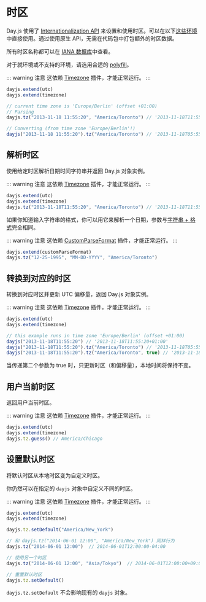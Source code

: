 # 时区

Day.js 使用了 [Internationalization API](https://developer.mozilla.org/en-US/docs/Web/JavaScript/Reference/Global_Objects/Intl) 来设置和使用时区。可以在以下[这些环境](https://developer.mozilla.org/en-US/docs/Web/JavaScript/Reference/Global_Objects/Intl/DateTimeFormat#browser_compatibility)中直接使用。通过使用原生 API，无需在代码包中打包额外的时区数据。

所有时区名称都可以在 [IANA 数据库](https://www.iana.org/time-zones)中查看。

对于就环境或不支持的环境，请选用合适的 [polyfill](https://github.com/formatjs/date-time-format-timezone)。

::: warning 注意
这依赖 [Timezone](./#timezone) 插件，才能正常运行。
:::

```js
dayjs.extend(utc)
dayjs.extend(timezone)

// current time zone is 'Europe/Berlin' (offset +01:00)
// Parsing
dayjs.tz("2013-11-18 11:55:20", "America/Toronto") // '2013-11-18T11:55:20-05:00'

// Converting (from time zone 'Europe/Berlin'!)
dayjs("2013-11-18 11:55:20").tz("America/Toronto") // '2013-11-18T05:55:20-05:00'
```

## 解析时区

使用给定时区解析日期时间字符串并返回 Day.js 对象实例。

::: warning 注意
这依赖 [Timezone](./#timezone) 插件，才能正常运行。
:::

```js
dayjs.extend(utc)
dayjs.extend(timezone)
dayjs.tz("2013-11-18T11:55:20", "America/Toronto") // '2013-11-18T11:55:20-05:00'
```

如果你知道输入字符串的格式，你可以用它来解析一个日期，参数与[字符串 + 格式](../api/parse#字符串-格式)完全相同。

::: warning 注意
这依赖 [CustomParseFormat](./#customparseformat) 插件，才能正常运行。
:::

```js
dayjs.extend(customParseFormat)
dayjs.tz("12-25-1995", "MM-DD-YYYY", "America/Toronto")
```

## 转换到对应的时区

转换到对应时区并更新 UTC 偏移量，返回 Day.js 对象实例。

::: warning 注意
这依赖 [Timezone](./#timezone) 插件，才能正常运行。
:::

```js
dayjs.extend(utc)
dayjs.extend(timezone)

// this example runs in time zone 'Europe/Berlin' (offset +01:00)
dayjs("2013-11-18T11:55:20") // '2013-11-18T11:55:20+01:00'
dayjs("2013-11-18T11:55:20").tz("America/Toronto") // '2013-11-18T05:55:20-05:00'
dayjs("2013-11-18T11:55:20").tz("America/Toronto", true) // '2013-11-18T11:55:20-05:00'
```

当传递第二个参数为 true 时，只更新时区（和偏移量），本地时间将保持不变。

## 用户当前时区

返回用户当前时区。

::: warning 注意
这依赖 [Timezone](./#timezone) 插件，才能正常运行。
:::

```js
dayjs.extend(utc)
dayjs.extend(timezone)
dayjs.tz.guess() // America/Chicago
```

## 设置默认时区

将默认时区从本地时区变为自定义时区。

你仍然可以在指定的 `dayjs` 对象中自定义不同的时区。

::: warning 注意
这依赖 [Timezone](./#timezone) 插件，才能正常运行。
:::

```js
dayjs.extend(utc)
dayjs.extend(timezone)

dayjs.tz.setDefault("America/New_York")

// 和 dayjs.tz("2014-06-01 12:00", "America/New_York") 同样行为
dayjs.tz("2014-06-01 12:00")  // 2014-06-01T12:00:00-04:00

// 使用另一个时区
dayjs.tz("2014-06-01 12:00", "Asia/Tokyo")  // 2014-06-01T12:00:00+09:00

// 重置默认时区
dayjs.tz.setDefault()
```

`dayjs.tz.setDefault` 不会影响现有的 `dayjs` 对象。
